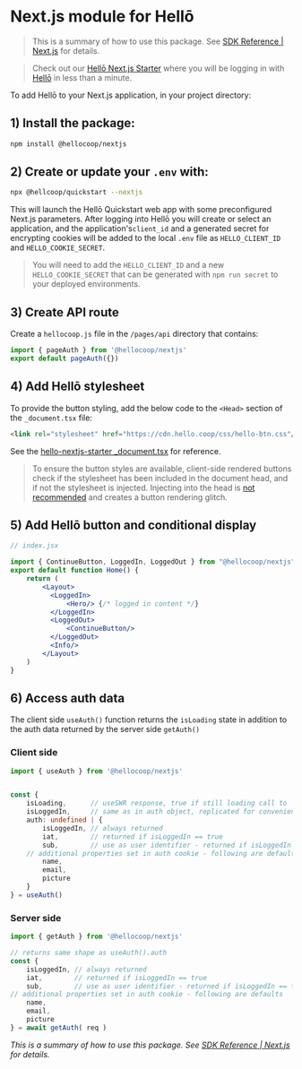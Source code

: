 # Next.js module for Hellō

> This is a summary of how to use this package. See [SDK Reference | Next.js](https://www.hello.dev/documentation/sdk-reference.html#next-js) for details.

> Check out our [Hellō Next.js Starter](https://github.com/hellocoop/hello-nextjs-starter) where you will be logging in with [Hellō](https://hello.coop/) in less than a minute.

To add Hellō to your Next.js application, in your project directory:

## 1) Install the package:

```sh
npm install @hellocoop/nextjs
```

## 2) Create or update your `.env` with:

```sh
npx @hellcoop/quickstart --nextjs
```

This will launch the Hellō Quickstart web app with some preconfigured Next.js parameters. After logging into Hellō you will create or select an application, and the application's`client_id` and a generated secret for encrypting cookies will be added to the local `.env` file as `HELLO_CLIENT_ID` and `HELLO_COOKIE_SECRET`. 

> You will need to add the `HELLO_CLIENT_ID` and a new `HELLO_COOKIE_SECRET` that can be generated with `npm run secret` to your deployed environments.


## 3) Create API route

Create a `hellocoop.js` file in the `/pages/api` directory that contains:

```typescript
import { pageAuth } from '@hellocoop/nextjs'
export default pageAuth({})
```

## 4) Add Hellō stylesheet

To provide the button styling, add the below code to the `<Head>` section of the `_document.tsx` file:

```html
<link rel="stylesheet" href="https://cdn.hello.coop/css/hello-btn.css"/>
```

See the [hello-nextjs-starter _document.tsx](https://github.com/hellocoop/hello-nextjs-starter/blob/main/pages/_document.tsx) for reference.

> To ensure the button styles are available, client-side rendered buttons check if the stylesheet has been included in the document head, and if not the stylesheet is injected. Injecting into the head is [not recommended](https://nextjs.org/docs/messages/no-stylesheets-in-head-component) and creates a button rendering glitch.

## 5) Add Hellō button and conditional display

```jsx
// index.jsx

import { ContinueButton, LoggedIn, LoggedOut } from "@hellocoop/nextjs"
export default function Home() {  
    return (
        <Layout>
          <LoggedIn>
              <Hero/> {/* logged in content */}
          </LoggedIn>
          <LoggedOut>
              <ContinueButton/>
          </LoggedOut>
          <Info/>
        </Layout>
    )
}    
```
## 6) Access auth data

The client side `useAuth()` function returns the `isLoading` state in addition to the auth data returned by the server side `getAuth()`

### Client side

```typescript
import { useAuth } from '@hellocoop/nextjs'


const {
    isLoading,      // useSWR response, true if still loading call to 
    isLoggedIn,     // same as in auth object, replicated for convenience
    auth: undefined | {
        isLoggedIn, // always returned
        iat,        // returned if isLoggedIn == true
        sub,        // use as user identifier - returned if isLoggedIn == true
    // additional properties set in auth cookie - following are defaults
        name, 
        email,
        picture 
    }
} = useAuth()
```

### Server side

```typescript
import { getAuth } from '@hellocoop/nextjs'

// returns same shape as useAuth().auth
const { 
    isLoggedIn, // always returned
    iat,        // returned if isLoggedIn == true
    sub,        // use as user identifier - returned if isLoggedIn == true
// additional properties set in auth cookie - following are defaults
    name, 
    email,
    picture 
} = await getAuth( req )
```
*This is a summary of how to use this package. See [SDK Reference | Next.js](https://www.hello.dev/documentation/sdk-reference.html#next-js) for details.*
